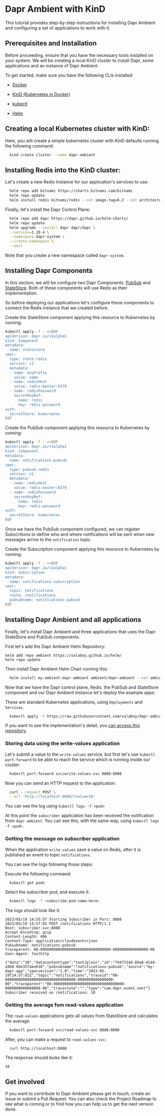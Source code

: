 # Dapr Ambient with KinD
This tutorial provides step-by-step instructions for installing Dapr Ambient and configuring a set of applications to work with it.

## Prerequisites and Installation

Before proceeding, ensure that you have the necessary tools installed on your system. We will be creating a local KinD cluster to install Dapr, some applications and an instance of Dapr Ambient.

To get started, make sure you have the following CLIs installed:

- [Docker](https://www.docker.com/)

- [KinD (Kubernetes in Docker)](https://kind.sigs.k8s.io/docs/user/quick-start/)

- [kubectl](https://kubernetes.io/docs/tasks/tools/)

- [Helm](https://helm.sh/docs/intro/install/)



## Creating a local Kubernetes cluster with KinD: 

Here, you will create a simple kubernetes cluster with KinD defaults running the following command:

```bash
  kind create cluster --name dapr-ambient
```

## Installing Redis into the KinD cluster:

Let's create a new Redis Instance for our application's services to use: 

```sh
  helm repo add bitnami https://charts.bitnami.com/bitnami
  helm repo update                            
  helm install redis bitnami/redis --set image.tag=6.2 --set architecture=standalone
```

Finally, let's install the Dapr Control Plane: 

```sh
  helm repo add dapr https://dapr.github.io/helm-charts/
  helm repo update
  helm upgrade --install dapr dapr/dapr \
  --version=1.10.4 \
  --namespace dapr-system \
  --create-namespace \
  --wait
```

Note that you create a new namespace called `dapr-system`.

## Installing Dapr Components

In this section, we will be configure two Dapr Components: [PubSub](https://docs.dapr.io/developing-applications/building-blocks/pubsub/pubsub-overview/) and [StateStore](https://docs.dapr.io/developing-applications/building-blocks/state-management/state-management-overview/). 
Both of these components will use Redis as their implementation. 

So before deploying our applications let's configure these components to connect the Redis instance that we created before. 

Create the StateStore component applying this resource to Kubernetes by running:

```sh
kubectl apply -f - <<EOF
apiVersion: dapr.io/v1alpha1
kind: Component
metadata:
  name: statestore
spec:
  type: state.redis
  version: v1
  metadata:
  - name: keyPrefix
    value: name
  - name: redisHost
    value: redis-master:6379
  - name: redisPassword
    secretKeyRef:
      name: redis
      key: redis-password
auth:
  secretStore: kubernetes
EOF
```

Create the PubSub component applying this resource to Kubernetes by running:

```sh
kubectl apply -f - <<EOF
apiVersion: dapr.io/v1alpha1
kind: Component
metadata:
  name: notifications-pubsub
spec:
  type: pubsub.redis
  version: v1
  metadata:
  - name: redisHost
    value: redis-master:6379
  - name: redisPassword
    secretKeyRef:
      name: redis
      key: redis-password
auth:
  secretStore: kubernetes
EOF
```

Once we have the PubSub component configured, we can register Subscritions to define who and where notifications will be sent when new messages arrive to the `notification` topic.

Create the Subscription component applying this resource to Kubernetes by running:

```sh
kubectl apply -f - <<EOF
apiVersion: dapr.io/v1alpha1
kind: Subscription
metadata:
  name: notifications-subscription
spec:
  topic: notifications 
  route: /notifications
  pubsubname: notifications-pubsub
EOF
```

## Installing Dapr Ambient and all applications

Finally, let's install Dapr Ambient and three applications that uses the Dapr StateStore and PubSub components.

First let's add the Dapr Ambient Helm Repository:
```
helm add repo ambient https://salaboy.github.io/helm/
helm repo update
```
Then install Dapr Ambient Helm Chart running this:

```sh
  helm install my-ambient-dapr-ambient ambient/dapr-ambient --set ambient.appId=my-dapr-app --set ambient.channelAddress=subscriber-svc:8080
```

Now that we have the Dapr control plane, Redis, the PubSub and StateStore component and our Dapr Ambient instance let's deploy the example apps:

These are standard Kubernetes applications, using `Deployments` and `Services`.
```sh
  kubectl apply -f https://raw.githubusercontent.com/salaboy/dapr-ambient-examples/main/apps.yaml
```

If you want to see the implementation's detail, you [can access this repository](https://github.com/salaboy/dapr-ambient-examples).

### Storing data using the write-values application

Let's submit a value to the `write-values` service, but first let's use `kubectl port-forward` to be able to reach the service which is running inside our cluster:

```sh
  kubectl port-forward svc/write-values-svc 8080:8080
```

Now you can send an HTTP request to the application:

```sh
  curl --request POST \
  --url 'http://localhost:8080/?value=10'
``` 

You can see the log using `kubectl logs -f <pod>`

At this point the `subscriber` application has been received the notification from `dapr-ambient`. You can see this, with the same way, using `kubectl logs -f <pod>`.

### Getting the message on subscriber application

When the application `write-values` save a value on Redis, after it is published an event to topic `notifications`.

You can see the logs following those steps:

Execute the following command:
```sh
  kubectl get pods
```

Select the subscriber pod, and execute it:

```sh
  kubectl logs -f <subscribe-pod-name-here>
```

The logs should look like it:

```
2023/05/19 14:55:57 Starting Subscriber in Port: 8080
2023/05/19 14:57:02 POST /notifications HTTP/1.1
Host: subscriber-svc:8080
Accept-Encoding: gzip
Content-Length: 406
Content-Type: application/cloudevents+json
Pubsubname: notifications-pubsub
Traceparent: 00-00000000000000000000000000000000-0000000000000000-00
User-Agent: fasthttp

{"data":"10","datacontenttype":"text/plain","id":"7447314d-89a8-4144-a9b8-6be357aee618","pubsubname":"notifications-pubsub","source":"my-dapr-app","specversion":"1.0","time":"2023-05-19T14:57:02Z","topic":"notifications","traceid":"00-00000000000000000000000000000000-0000000000000000-00","traceparent":"00-00000000000000000000000000000000-0000000000000000-00","tracestate":"","type":"com.dapr.event.sent"}
Subscriber received on /notifications: 10
```

### Getting the average fom read-values application

The `read-values` applications gets all values from StateStore and calculates the average.

```sh
  kubectl port-forward svc/read-values-svc 8888:8080
```

After, you can make a request to `read-values-svc`:

```sh
  curl http://localhost:8888
```

The response should looks like it:

```
10
```

## Get involved

If you want to contribute to Dapr Ambient please get in touch, create an issue or submit a Pull Request. 
You can also check the Project Roadmap to see what is coming or to find how you can help us to get the next version done. 